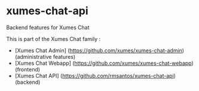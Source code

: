 # xumes-chat-api
Backend features for Xumes Chat


This is part of the Xumes Chat family :

* [Xumes Chat Admin] (https://github.com/xumes/xumes-chat-admin) (administrative features)
* [Xumes Chat Webapp] (https://github.com/xumes/xumes-chat-webapp) (frontend)
* [Xumes Chat API] (https://github.com/rmsantos/xumes-chat-api) (backend)
